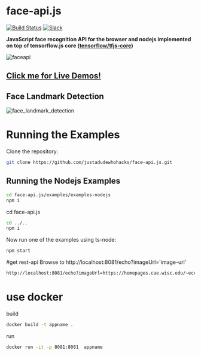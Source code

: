 # face-api.js

[![Build Status](https://travis-ci.org/justadudewhohacks/face-api.js.svg?branch=master)](https://travis-ci.org/justadudewhohacks/face-api.js)
[![Slack](https://slack.bri.im/badge.svg)](https://slack.bri.im)

**JavaScript face recognition API for the browser and nodejs implemented on top of tensorflow.js core ([tensorflow/tfjs-core](https://github.com/tensorflow/tfjs-core))**

![faceapi](https://user-images.githubusercontent.com/31125521/57224752-ad3dc080-700a-11e9-85b9-1357b9f9bca4.gif)

## **[Click me for Live Demos!](https://justadudewhohacks.github.io/face-api.js/)**



## Face Landmark Detection

![face_landmark_detection](https://user-images.githubusercontent.com/31125521/57297731-b1ccac80-70d0-11e9-9bd7-59d77f180322.jpg)

# Running the Examples

Clone the repository:

``` bash
git clone https://github.com/justadudewhohacks/face-api.js.git
```
## Running the Nodejs Examples
``` bash
cd face-api.js/examples/examples-nodejs
npm i
```
cd face-api.js
``` bash
cd ../..
npm i
```
Now run one of the examples using ts-node:
``` bash
npm start
```

#get rest-api
Browse to http://localhost:8081/echo?imageUrl='image-url'

``` bash
http://localhost:8081/echo?imageUrl=https://homepages.cae.wisc.edu/~ece533/images/girl.png
```

# use docker
build
``` bash
docker build -t appname .
```

run
``` bash
docker run -it -p 8081:8081  appname
```
